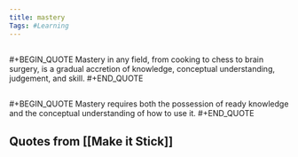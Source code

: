 ```yaml
---
title: mastery
Tags: #Learning
---
```


## 
#+BEGIN_QUOTE
Mastery in any field, from cooking to chess to brain surgery, is a gradual accretion of knowledge, conceptual understanding, judgement, and skill.
#+END_QUOTE
## 
#+BEGIN_QUOTE
Mastery requires both the possession of ready knowledge and the conceptual understanding of how to use it.
#+END_QUOTE
## Quotes from [[Make it Stick]]
